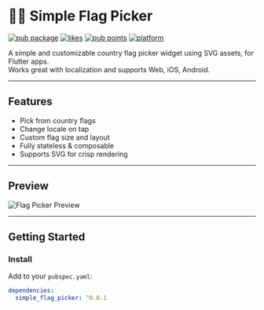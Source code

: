 # 🏳️‍🌈 Simple Flag Picker

[![pub package](https://img.shields.io/pub/v/simple_flag_picker.svg)](https://pub.dev/packages/simple_flag_picker)
[![likes](https://badges.bar/simple_flag_picker/likes)](https://pub.dev/packages/simple_flag_picker/score)
[![pub points](https://badges.bar/simple_flag_picker/pub%20points)](https://pub.dev/packages/simple_flag_picker/score)
[![platform](https://img.shields.io/badge/platform-Flutter-blue)](https://flutter.dev)

A simple and customizable country flag picker widget using SVG assets, for Flutter apps.  
Works great with localization and supports Web, iOS, Android.

---

## Features

-  Pick from country flags
-  Change locale on tap
-  Custom flag size and layout
-  Fully stateless & composable
-  Supports SVG for crisp rendering

---

## Preview

![Flag Picker Preview](https://raw.githubusercontent.com/yourusername/simple_flag_picker/main/preview.gif)

---

## Getting Started

### Install

Add to your `pubspec.yaml`:

```yaml
dependencies:
  simple_flag_picker: ^0.0.1